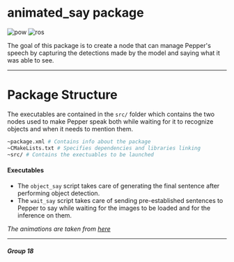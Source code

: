 # animated_say package

![pow](https://img.shields.io/badge/Powered%20By-dev--guys--unisa-blue)
![ros](https://img.shields.io/badge/ROS%20Version-melodic-orange)

The goal of this package is to create a node that can manage Pepper's speech by capturing the detections made by the model and saying what it was able to see.
___

# Package Structure
The executables are contained in the ```src/``` folder which contains the two nodes used to make Pepper speak both while waiting for it to recognize objects and when it needs to mention them.

```bash
~package.xml # Contains info about the package
~CMakeLists.txt # Specifies dependencies and libraries linking
~src/ # Contains the exectuables to be launched
```

#### Executables

* The ```object_say``` script takes care of generating the final sentence after performing object detection.
* The ```wait_say``` script takes care of sending pre-established sentences to Pepper to say while waiting for the images to be loaded and for the inference on them.

*The animations are taken from [here](http://doc.aldebaran.com/2-1/naoqi/audio/alanimatedspeech_advanced.html)*
____

##### Group 18

